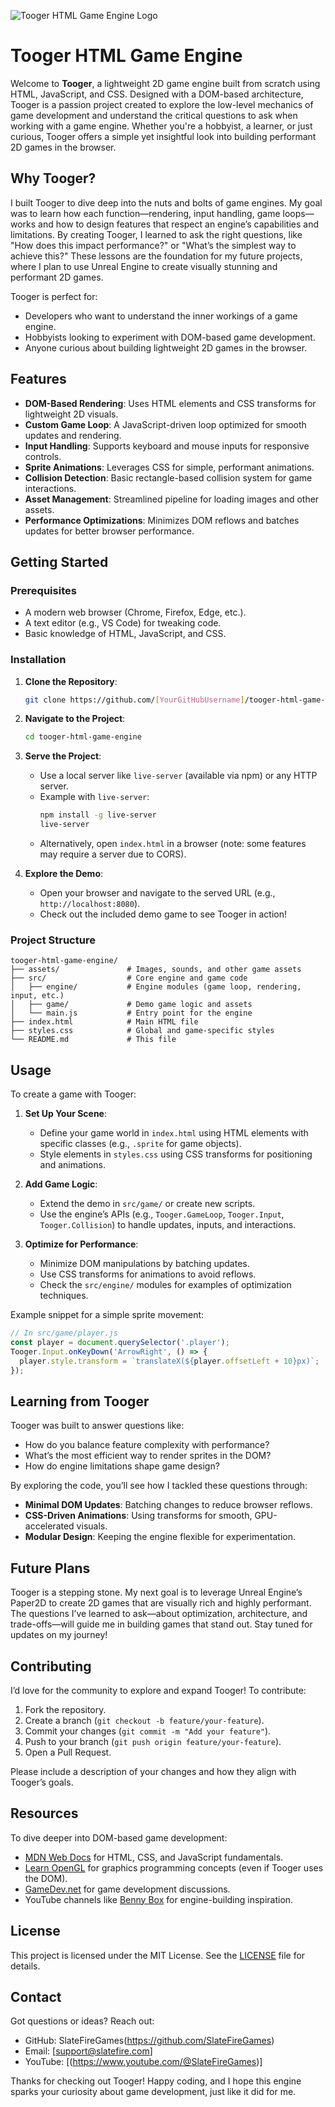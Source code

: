 ![Tooger HTML Game Engine Logo](https://www.slatefiregames.com/tooger_game_engine_logo.png)

# Tooger HTML Game Engine

Welcome to **Tooger**, a lightweight 2D game engine built from scratch using HTML, JavaScript, and CSS. Designed with a DOM-based architecture, Tooger is a passion project created to explore the low-level mechanics of game development and understand the critical questions to ask when working with a game engine. Whether you're a hobbyist, a learner, or just curious, Tooger offers a simple yet insightful look into building performant 2D games in the browser.

## Why Tooger?

I built Tooger to dive deep into the nuts and bolts of game engines. My goal was to learn how each function—rendering, input handling, game loops—works and how to design features that respect an engine’s capabilities and limitations. By creating Tooger, I learned to ask the right questions, like "How does this impact performance?" or "What’s the simplest way to achieve this?" These lessons are the foundation for my future projects, where I plan to use Unreal Engine to create visually stunning and performant 2D games.

Tooger is perfect for:
- Developers who want to understand the inner workings of a game engine.
- Hobbyists looking to experiment with DOM-based game development.
- Anyone curious about building lightweight 2D games in the browser.

## Features

- **DOM-Based Rendering**: Uses HTML elements and CSS transforms for lightweight 2D visuals.
- **Custom Game Loop**: A JavaScript-driven loop optimized for smooth updates and rendering.
- **Input Handling**: Supports keyboard and mouse inputs for responsive controls.
- **Sprite Animations**: Leverages CSS for simple, performant animations.
- **Collision Detection**: Basic rectangle-based collision system for game interactions.
- **Asset Management**: Streamlined pipeline for loading images and other assets.
- **Performance Optimizations**: Minimizes DOM reflows and batches updates for better browser performance.

## Getting Started

### Prerequisites
- A modern web browser (Chrome, Firefox, Edge, etc.).
- A text editor (e.g., VS Code) for tweaking code.
- Basic knowledge of HTML, JavaScript, and CSS.

### Installation
1. **Clone the Repository**:
   ```bash
   git clone https://github.com/[YourGitHubUsername]/tooger-html-game-engine.git
   ```
2. **Navigate to the Project**:
   ```bash
   cd tooger-html-game-engine
   ```
3. **Serve the Project**:
   - Use a local server like `live-server` (available via npm) or any HTTP server.
   - Example with `live-server`:
     ```bash
     npm install -g live-server
     live-server
     ```
   - Alternatively, open `index.html` in a browser (note: some features may require a server due to CORS).

4. **Explore the Demo**:
   - Open your browser and navigate to the served URL (e.g., `http://localhost:8080`).
   - Check out the included demo game to see Tooger in action!

### Project Structure
```
tooger-html-game-engine/
├── assets/               # Images, sounds, and other game assets
├── src/                  # Core engine and game code
│   ├── engine/           # Engine modules (game loop, rendering, input, etc.)
│   ├── game/             # Demo game logic and assets
│   └── main.js           # Entry point for the engine
├── index.html            # Main HTML file
├── styles.css            # Global and game-specific styles
└── README.md             # This file
```

## Usage

To create a game with Tooger:
1. **Set Up Your Scene**:
   - Define your game world in `index.html` using HTML elements with specific classes (e.g., `.sprite` for game objects).
   - Style elements in `styles.css` using CSS transforms for positioning and animations.

2. **Add Game Logic**:
   - Extend the demo in `src/game/` or create new scripts.
   - Use the engine’s APIs (e.g., `Tooger.GameLoop`, `Tooger.Input`, `Tooger.Collision`) to handle updates, inputs, and interactions.

3. **Optimize for Performance**:
   - Minimize DOM manipulations by batching updates.
   - Use CSS transforms for animations to avoid reflows.
   - Check the `src/engine/` modules for examples of optimization techniques.

Example snippet for a simple sprite movement:
```javascript
// In src/game/player.js
const player = document.querySelector('.player');
Tooger.Input.onKeyDown('ArrowRight', () => {
  player.style.transform = `translateX(${player.offsetLeft + 10}px)`;
});
```

## Learning from Tooger

Tooger was built to answer questions like:
- How do you balance feature complexity with performance?
- What’s the most efficient way to render sprites in the DOM?
- How do engine limitations shape game design?

By exploring the code, you’ll see how I tackled these questions through:
- **Minimal DOM Updates**: Batching changes to reduce browser reflows.
- **CSS-Driven Animations**: Using transforms for smooth, GPU-accelerated visuals.
- **Modular Design**: Keeping the engine flexible for experimentation.

## Future Plans

Tooger is a stepping stone. My next goal is to leverage Unreal Engine’s Paper2D to create 2D games that are visually rich and highly performant. The questions I’ve learned to ask—about optimization, architecture, and trade-offs—will guide me in building games that stand out. Stay tuned for updates on my journey!

## Contributing

I’d love for the community to explore and expand Tooger! To contribute:
1. Fork the repository.
2. Create a branch (`git checkout -b feature/your-feature`).
3. Commit your changes (`git commit -m "Add your feature"`).
4. Push to your branch (`git push origin feature/your-feature`).
5. Open a Pull Request.

Please include a description of your changes and how they align with Tooger’s goals.

## Resources

To dive deeper into DOM-based game development:
- [MDN Web Docs](https://developer.mozilla.org/) for HTML, CSS, and JavaScript fundamentals.
- [Learn OpenGL](https://learnopengl.com/) for graphics programming concepts (even if Tooger uses the DOM).
- [GameDev.net](https://www.gamedev.net/) for game development discussions.
- YouTube channels like [Benny Box](https://www.youtube.com/user/BennyBox) for engine-building inspiration.

## License

This project is licensed under the MIT License. See the [LICENSE](LICENSE) file for details.

## Contact

Got questions or ideas? Reach out:
- GitHub: SlateFireGames(https://github.com/SlateFireGames)
- Email: [support@slatefire.com]
- YouTube: [(https://www.youtube.com/@SlateFireGames)]

Thanks for checking out Tooger! Happy coding, and I hope this engine sparks your curiosity about game development, just like it did for me.
